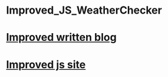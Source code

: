 # Improved_JS_WeatherChecker
<h1><a href="https://medium.com/@seriouslydudelma/re-submitted-javascript-proj-1b146c8434a3" target="_blank"> Improved written blog </a></h1>
<h1><a href="https://github.com/scorpiofishingicecoffee/ImprovedJSWeatherChecker.github.io.git" target="_blank"> Improved js site </a> </h1>

